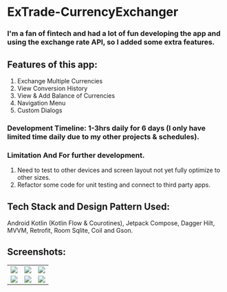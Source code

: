 # ExTrade-CurrencyExchanger

### I'm a fan of fintech and had a lot of fun developing the app and using the exchange rate API, so I added some extra features.

## Features of this app:
1. Exchange Multiple Currencies
2. View Conversion History
3. View & Add Balance of Currencies
4. Navigation Menu
5. Custom Dialogs

### Development Timeline: 1-3hrs daily for 6 days (I only have limited time daily due to my other projects & schedules).

### Limitation And For further development.
1. Need to test to other devices and screen layout not yet fully optimize to other sizes.
2. Refactor some code for unit testing and connect to third party apps.

## Tech Stack and Design Pattern Used:
 
 Android Kotlin (Kotlin Flow & Courotines), Jetpack Compose, Dagger Hilt, MVVM, Retrofit, Room Sqlite, Coil and Gson.  

## Screenshots:
 
<table>
 <tr>
    <td><img src="https://user-images.githubusercontent.com/105339727/181698040-5152f23e-7d86-4cf2-b1e7-5a5419a07ea9.jpg"></td>
    <td><img src="https://user-images.githubusercontent.com/105339727/181698504-741559ac-45d1-4b8b-a73d-30d046e5ce80.jpg"></td>
     <td><img src="https://user-images.githubusercontent.com/105339727/181698654-f87db622-a1bf-4f1f-af0b-de5abc16b150.jpg"></td>
  
  </tr>
 <tr> </tr>
  <tr>
    <td><img src="https://user-images.githubusercontent.com/105339727/181698779-8fc31406-942d-4e77-9887-e7585978ac38.jpg"></td>
     <td><img src="https://user-images.githubusercontent.com/105339727/181698849-429db68b-b766-42d3-8a1f-72d3de13e135.jpg"></td>
    <td><img src="https://user-images.githubusercontent.com/105339727/181698927-1c33873a-4dd2-4aa9-8b7a-78856567ef95.jpg"></td>
  </tr>
  
 </table>

